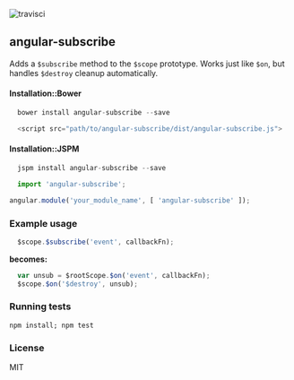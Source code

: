 ![travisci](https://travis-ci.org/kasperlewau/angular-subscribe.svg?branch=master)
## angular-subscribe
Adds a `$subscribe` method to the `$scope` prototype.
Works just like `$on`, but handles `$destroy` cleanup automatically.

#### Installation::Bower
```js
  bower install angular-subscribe --save

  <script src="path/to/angular-subscribe/dist/angular-subscribe.js">
```

#### Installation::JSPM
```js
  jspm install angular-subscribe --save

  import 'angular-subscribe';
```

```js
angular.module('your_module_name', [ 'angular-subscribe' ]);
```

### Example usage
```js
  $scope.$subscribe('event', callbackFn);
```

**becomes:**

```js
  var unsub = $rootScope.$on('event', callbackFn);
  $scope.$on('$destroy', unsub);
```

### Running tests
`npm install; npm test`

### License
MIT
